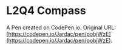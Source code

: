 # L2Q4 Compass

A Pen created on CodePen.io. Original URL: [https://codepen.io/Jardac/pen/pobjWzE](https://codepen.io/Jardac/pen/pobjWzE).


